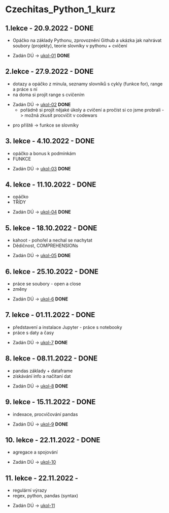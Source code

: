 # Czechitas_Python_1_kurz

## 1.lekce - 20.9.2022 - DONE
* Opáčko na základy Pythonu, zprovoznění Github a ukázka jak nahrávat soubory (projekty), teorie slovníky v pythonu + cvičení
- Zadán DÚ -> [ukol-01](https://github.com/andywaltlova/python-1-podzim-2022/blob/master/ukoly/ukol-01.md) __DONE__
## 2.lekce - 27.9.2022 - DONE
* dotazy a opáčko z minula, seznamy slovníků s cykly (funkce for), range a práce s ní
* na doma si projít range s cvičením
- Zadán DÚ -> [ukol-02](https://github.com/andywaltlova/python-1-podzim-2022/blob/master/ukoly/ukol-02.md) __DONE__
  - pořádně si projít nějaké úkoly a cvičení a pročíst si co jsme probrali -> možná zkusit procvičit v codewars
* pro příště -> funkce se slovníky
## 3. lekce - 4.10.2022 - DONE
* opáčko a bonus k podmínkám
* FUNKCE
- Zadán DÚ -> [ukol-03](https://github.com/andywaltlova/python-1-podzim-2022/blob/master/ukoly/ukol-03.md) __DONE__
## 4. lekce - 11.10.2022 - DONE
* opáčko 
* TŘÍDY
- Zadán DÚ -> [ukol-04](https://github.com/andywaltlova/python-1-podzim-2022/blob/master/ukoly/ukol-04.md) __DONE__
## 5. lekce - 18.10.2022 - DONE
* kahoot - pohořel a nechal se nachytat
* Dědičnost, COMPREHENSIONs
- Zadán DÚ -> [ukol-05](https://github.com/andywaltlova/python-1-podzim-2022/blob/master/ukoly/ukol-05.md) __DONE__
## 6. lekce - 25.10.2022 - DONE
* práce se soubory - open a close
* změny
- Zadán DÚ -> [ukol-6](https://github.com/andywaltlova/python-1-podzim-2022/blob/master/ukoly/ukol-06.md) __DONE__
## 7. lekce - 01.11.2022 - DONE
* představení a instalace Jupyter - práce s notebooky
* práce s daty a časy
- Zadán DÚ -> [ukol-7](https://github.com/andywaltlova/python-1-podzim-2022/blob/master/ukoly/ukol-07.md) __DONE__
## 8. lekce - 08.11.2022 - DONE
* pandas základy + dataframe
* získávání info a načítaní dat
- Zadán DÚ -> [ukol-8](https://github.com/andywaltlova/python-1-podzim-2022/blob/master/ukoly/ukol-08.md) __DONE__
## 9. lekce - 15.11.2022 - DONE
* indexace, procvičování pandas
- Zadán DÚ -> [ukol-9](https://github.com/andywaltlova/python-1-podzim-2022/blob/master/ukoly/ukol-09.md) __DONE__
## 10. lekce - 22.11.2022 - DONE
* agregace a spojování
- Zadán DÚ -> [ukol-10](https://github.com/andywaltlova/python-1-podzim-2022/blob/master/ukoly/ukol-10.md)
## 11. lekce - 22.11.2022 - 
* regulární výrazy
* regex, python, pandas (syntax)
- Zadán DÚ -> [ukol-11](https://github.com/andywaltlova/python-1-podzim-2022/blob/master/ukoly/ukol-11.md)